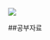 <a href='https://www.python.org/downloads/release/python-370/'><img src=https://img.shields.io/badge/python-3.7-blue></a>


##공부자료
